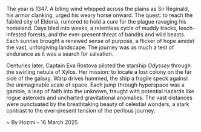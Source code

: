 
The year is 1347.  A biting wind whipped across the plains as Sir Reginald, his armor clanking, urged his weary horse onward.  The quest: to reach the fabled city of Eldoria, rumored to hold a cure for the plague ravaging his homeland.  Days bled into weeks, a relentless cycle of muddy tracks, leech-infested forests, and the ever-present threat of bandits and wild beasts.  Each sunrise brought a renewed sense of purpose, a flicker of hope amidst the vast, unforgiving landscape. The journey was as much a test of endurance as it was a search for salvation.

Centuries later, Captain Eva Rostova piloted the starship *Odyssey* through the swirling nebula of Xylos. Her mission: to locate a lost colony on the far side of the galaxy.  Warp drives hummed, the ship a fragile speck against the unimaginable scale of space.  Each jump through hyperspace was a gamble, a leap of faith into the unknown, fraught with potential hazards like rogue asteroids and uncharted gravitational anomalies.  The vast distances were punctuated by the breathtaking beauty of celestial wonders, a stark contrast to the ever-present tension of the perilous journey.

~ By Hozmi - 16 March 2025
